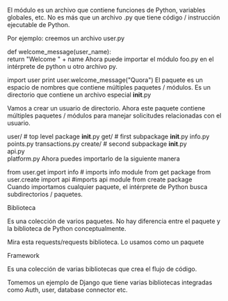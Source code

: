 El módulo es un archivo que contiene funciones de Python, variables globales, etc. No es más que un archivo .py que tiene código / instrucción ejecutable de Python.

Por ejemplo: creemos un archivo user.py

def welcome_message(user_name):  
	return "Welcome " + name 
Ahora puede importar el módulo foo.py en el intérprete de python u otro archivo py.

import user 
print user.welcome_message("Quora") 
El paquete es un espacio de nombres que contiene múltiples paquetes / módulos. Es un directorio que contiene un archivo especial __init__.py

Vamos a crear un usuario de directorio. Ahora este paquete contiene múltiples paquetes / módulos para manejar solicitudes relacionadas con el usuario.

user/ # top level package 
  __init__.py 
  get/ # first subpackage 
     __init__.py 
     info.py 
     points.py 
     transactions.py 
 create/ # second subpackage 
      __init__.py  
      api.py  
      platform.py 
Ahora puedes importarlo de la siguiente manera

from user.get import info # imports info module from get package 
from user.create import api #imports api module from create package  
Cuando importamos cualquier paquete, el intérprete de Python busca subdirectorios / paquetes.

Biblioteca

Es una colección de varios paquetes. No hay diferencia entre el paquete y la biblioteca de Python conceptualmente.

Mira esta requests/requests biblioteca. Lo usamos como un paquete

Framework

Es una colección de varias bibliotecas que crea el flujo de código.

Tomemos un ejemplo de Django que tiene varias bibliotecas integradas como Auth, user, database connector etc.
